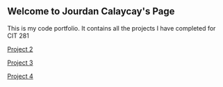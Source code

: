 ## Welcome to Jourdan Calaycay's Page

This is my code portfolio. It contains all the projects I have completed for CIT 281

[Project 2](https://uo-cit.github.io/p2-17S-jourdanc/)

[Project 3](https://uo-cit.github.io/p3-17s-jourdanc/)

[Project 4](https://uo-cit.github.io/p4-17s-jourdanc/)
